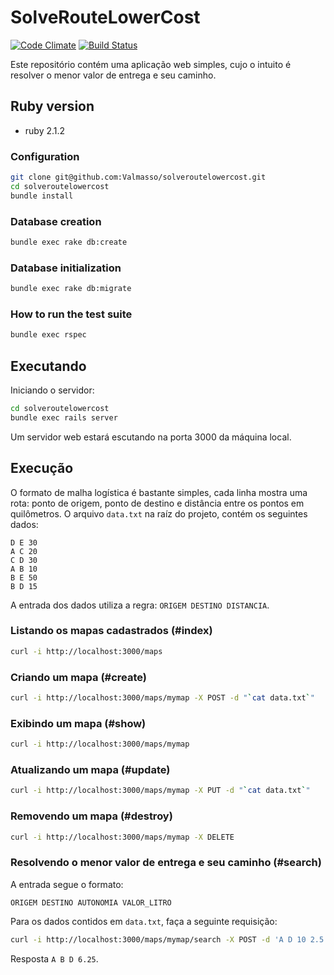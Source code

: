 # SolveRouteLowerCost
[![Code Climate](https://codeclimate.com/github/Valmasso/solveroutelowercost/badges/gpa.svg)](https://codeclimate.com/github/Valmasso/solveroutelowercost) [![Build Status](https://travis-ci.org/Valmasso/solveroutelowercost.svg)](https://travis-ci.org/Valmasso/solveroutelowercost)

Este repositório contém uma aplicação web simples, cujo o intuito é resolver o menor valor de entrega e seu caminho.

## Ruby version

* ruby 2.1.2

### Configuration

```bash
git clone git@github.com:Valmasso/solveroutelowercost.git
cd solveroutelowercost
bundle install
```

### Database creation

```bash
bundle exec rake db:create
```

### Database initialization

```bash
bundle exec rake db:migrate
```

### How to run the test suite

```bash
bundle exec rspec
```

## Executando

Iniciando o servidor:

```bash
cd solveroutelowercost
bundle exec rails server
```

Um servidor web estará escutando na porta 3000 da máquina local.

## Execução

O formato de malha logística é bastante simples, cada linha mostra uma rota: ponto de origem, ponto de destino e distância entre os pontos em quilômetros. O arquivo ``data.txt`` na raíz do projeto, contém os seguintes dados:

```
D E 30
A C 20
C D 30
A B 10
B E 50
B D 15
```

A entrada dos dados utiliza a regra: ``ORIGEM DESTINO DISTANCIA``.

### Listando os mapas cadastrados (#index)

```bash
curl -i http://localhost:3000/maps
```

### Criando um mapa (#create)

```bash
curl -i http://localhost:3000/maps/mymap -X POST -d "`cat data.txt`"
```

### Exibindo um mapa (#show)

```bash
curl -i http://localhost:3000/maps/mymap
```

### Atualizando um mapa (#update)

```bash
curl -i http://localhost:3000/maps/mymap -X PUT -d "`cat data.txt`"
```

### Removendo um mapa (#destroy)

```bash
curl -i http://localhost:3000/maps/mymap -X DELETE
```

### Resolvendo o menor valor de entrega e seu caminho (#search)

A entrada segue o formato:

```
ORIGEM DESTINO AUTONOMIA VALOR_LITRO
```

Para os dados contidos em ``data.txt``, faça a seguinte requisição:

```bash
curl -i http://localhost:3000/maps/mymap/search -X POST -d 'A D 10 2.5'
```

Resposta ``A B D 6.25``.
